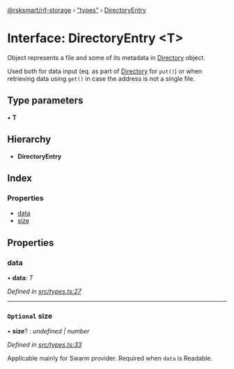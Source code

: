 [@rsksmart/rif-storage](../README.md) › ["types"](../modules/_types_.md) › [DirectoryEntry](_types_.directoryentry.md)

# Interface: DirectoryEntry <**T**>

Object represents a file and some of its metadata in [Directory](../modules/_types_.md#directory) object.

Used both for data input (eq. as part of [Directory](../modules/_types_.md#directory) for `put()`)
or when retrieving data using `get()` in case the address is not a single file.

## Type parameters

▪ **T**

## Hierarchy

* **DirectoryEntry**

## Index

### Properties

* [data](_types_.directoryentry.md#data)
* [size](_types_.directoryentry.md#optional-size)

## Properties

###  data

• **data**: *T*

*Defined in [src/types.ts:27](https://github.com/rsksmart/rds-libjs/blob/813b1b1/src/types.ts#L27)*

___

### `Optional` size

• **size**? : *undefined | number*

*Defined in [src/types.ts:33](https://github.com/rsksmart/rds-libjs/blob/813b1b1/src/types.ts#L33)*

Applicable mainly for Swarm provider.
Required when `data` is Readable.
